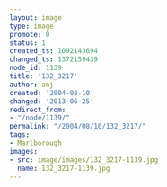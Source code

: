```yaml
---
layout: image
type: image
promote: 0
status: 1
created_ts: 1092143694
changed_ts: 1372159439
node_id: 1139
title: '132_3217'
author: anj
created: '2004-08-10'
changed: '2013-06-25'
redirect_from:
- "/node/1139/"
permalink: "/2004/08/10/132_3217/"
tags:
- Marlborough
images:
- src: image/images/132_3217-1139.jpg
  name: 132_3217-1139.jpg
---
```


